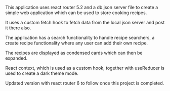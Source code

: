 This application uses react router 5.2 and a db.json server file to create a simple web application which can be used to store cooking recipes. 

It uses a custom fetch hook to fetch data from the local json server and post it there also. 

The application has a search functionality to handle recipe searchers, a create recipe functionality where any user can add their own recipe. 

The recipes are displayed as condensed cards which can then be expanded. 

React context, which is used as a custom hook, together with useReducer is used to create a dark theme mode. 

Updated version with react router 6 to follow once this project is completed. 